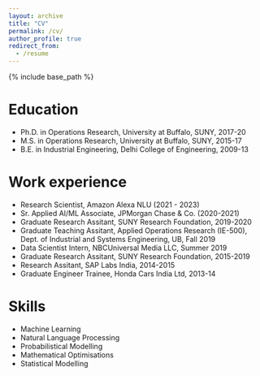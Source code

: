 ```yaml
---
layout: archive
title: "CV"
permalink: /cv/
author_profile: true
redirect_from:
  - /resume
---
```


{% include base_path %}

Education
======
* Ph.D. in Operations Research, University at Buffalo, SUNY, 2017-20 
* M.S. in Operations Research, University at Buffalo, SUNY, 2015-17
* B.E. in Industrial Engineering, Delhi College of Engineering, 2009-13

Work experience
======
* Research Scientist, Amazon Alexa NLU (2021 - 2023)
* Sr. Applied AI/ML Associate, JPMorgan Chase & Co. (2020-2021)
* Graduate Research Assitant, SUNY Research Foundation, 2019-2020 
* Graduate Teaching Assitant, Applied Operations Research (IE-500), Dept. of Industrial and Systems Engineering, UB, Fall 2019
* Data Scientist Intern, NBCUniversal Media LLC, Summer 2019
* Graduate Research Assitant, SUNY Research Foundation, 2015-2019  
* Research Assitant, SAP Labs India, 2014-2015
* Graduate Engineer Trainee, Honda Cars India Ltd, 2013-14
 
Skills
======
* Machine Learning  
* Natural Language Processing 
* Probabilistical Modelling 
* Mathematical Optimisations
* Statistical Modelling 




